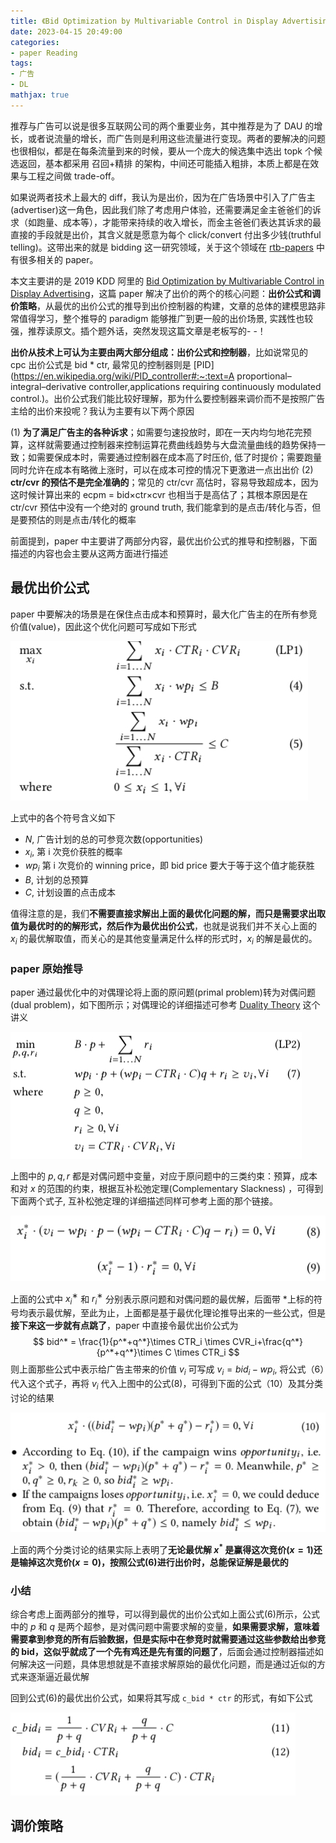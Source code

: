 ```yaml
---
title: 《Bid Optimization by Multivariable Control in Display Advertising》阅读笔记
date: 2023-04-15 20:49:00
categories:
- paper Reading
tags:
- 广告
- DL
mathjax: true
---
```


推荐与广告可以说是很多互联网公司的两个重要业务，其中推荐是为了 DAU 的增长，或者说流量的增长，而广告则是利用这些流量进行变现。两者的要解决的问题也很相似，都是在每条流量到来的时候，要从一个庞大的候选集中选出 topk 个候选返回，基本都采用 召回+精排 的架构，中间还可能插入粗排，本质上都是在效果与工程之间做 trade-off。<!-- more -->

如果说两者技术上最大的 diff，我认为是出价，因为在广告场景中引入了广告主(advertiser)这一角色，因此我们除了考虑用户体验，还需要满足金主爸爸们的诉求（如跑量、成本等），才能带来持续的收入增长，而金主爸爸们表达其诉求的最直接的手段就是出价，其含义就是愿意为每个 click/convert 付出多少钱(truthful telling)。这带出来的就是 bidding 这一研究领域，关于这个领域在 [rtb-papers](https://github.com/wnzhang/rtb-papers) 中有很多相关的 paper。

本文主要讲的是 2019 KDD 阿里的 [Bid Optimization by Multivariable Control in Display Advertising](https://arxiv.org/abs/1905.10928)，这篇 paper 解决了出价的两个的核心问题：**出价公式和调价策略**，从最优的出价公式的推导到出价控制器的构建，文章的总体的建模思路非常值得学习，整个推导的 paradigm 能够推广到更一般的出价场景, 实践性也较强，推荐读原文。插个题外话，突然发现这篇文章是老板写的- -！

**出价从技术上可认为主要由两大部分组成：出价公式和控制器**，比如说常见的 cpc 出价公式是 bid * ctr, 最常见的控制器则是 [PID](https://en.wikipedia.org/wiki/PID_controller#:~:text=A proportional–integral–derivative controller,applications requiring continuously modulated control.)。出价公式我们能比较好理解，那为什么要控制器来调价而不是按照广告主给的出价来投呢？我认为主要有以下两个原因

(1) **为了满足广告主的各种诉求**；如需要匀速投放时，即在一天内均匀地花完预算，这样就需要通过控制器来控制运算花费曲线趋势与大盘流量曲线的趋势保持一致；如需要保成本时，需要通过控制器在成本高了时压价, 低了时提价；需要跑量同时允许在成本有略微上涨时，可以在成本可控的情况下更激进一点出出价
(2) **ctr/cvr 的预估不是完全准确的**；常见的 ctr/cvr 高估时，容易导致超成本，因为这时候计算出来的 ecpm = bid×ctr×cvr 也相当于是高估了；其根本原因是在 ctr/cvr 预估中没有一个绝对的 ground truth, 我们能拿到的是点击/转化与否，但是要预估的则是点击/转化的概率

前面提到，paper 中主要讲了两部分内容，最优出价公式的推导和控制器，下面描述的内容也会主要从这两方面进行描述

## 最优出价公式

paper 中要解决的场景是在保住点击成本和预算时，最大化广告主的在所有参竞价值(value)，因此这个优化问题可写成如下形式

![](BidOptimization/bid_optimization_LP1.jpg)

上式中的各个符号含义如下

- $N$, 广告计划的总的可参竞次数(opportunities)
- $x_i$, 第 i 次竞价获胜的概率
- $wp_i$ 第 i 次竞价的 winning price，即 bid price 要大于等于这个值才能获胜
- $B$, 计划的总预算
- $C$, 计划设置的点击成本

值得注意的是，我们**不需要直接求解出上面的最优化问题的解，而只是需要求出取值为最优时的的解形式，然后作为最优出价公式**，也就是说我们并不关心上面的 $x_i$ 的最优解取值，而关心的是其他变量满足什么样的形式时，$x_i$ 的解是最优的。

### paper 原始推导

paper 通过最优化中的对偶理论将上面的原问题(primal problem)转为对偶问题(dual problem)，如下图所示；对偶理论的详细描述可参考  [Duality Theory](https://sites.math.washington.edu/~burke/crs/407/notes/section4.pdf) 这个讲义

![](BidOptimization/bid_optimization_dual_problem_LP2.jpg)

上图中的 $p,q,r$ 都是对偶问题中变量，对应于原问题中的三类约束：预算，成本和对 $x$ 的范围的约束，根据互补松弛定理(Complementary Slackness) ，可得到下面两个式子, 互补松弛定理的详细描述同样可参考上面的那个链接。

![](BidOptimization/bidding_optimization_Complementary_Slackness.jpg)

上面的公式中 $x^∗_i$ 和 $r^∗_i$ 分别表示原问题和对偶问题的最优解，后面带 *上标的符号均表示最优解，至此为止，上面都是基于最优化理论推导出来的一些公式，但是**接下来这一步就有点跳了**，paper 中直接令最优出价公式为
$$
bid^* = \frac{1}{p^*+q^*}\times CTR_i \times CVR_i+\frac{q^*}{p^*+q^*}\times C \times CTR_i
$$
则上面那些公式中表示给广告主带来的价值 $v_i$ 可写成 $v_i=bid_i−wp_i$, 将公式（6）代入这个式子，再将 $v_i$ 代入上图中的公式(8)，可得到下面的公式（10）及其分类讨论的结果

![](BidOptimization/bid_optimization_classify_situation.jpg)

上面的两个分类讨论的结果实际上表明了**无论最优解 $x^*$ 是赢得这次竞价($x=1$)还是输掉这次竞价($x=0$)，按照公式(6)进行出价时，总能保证解是最优的**

### 小结

综合考虑上面两部分的推导，可以得到最优的出价公式如上面公式(6)所示，公式中的 $p$ 和 $q$ 是两个超参，是对偶问题中需要求解的变量，**如果需要求解，意味着需要拿到参竞的所有后验数据，但是实际中在参竞时就需要通过这些参数给出参竞的 bid，这似乎就成了一个先有鸡还是先有蛋的问题了**，后面会通过控制器描述如何解决这一问题，具体思想就是不直接求解原始的最优化问题，而是通过近似的方式来逐渐逼近最优解

回到公式(6)的最优出价公式，如果将其写成 `c_bid * ctr` 的形式，有如下公式

![](BidOptimization/bid_optimization_cbid.jpg)

## 调价策略
